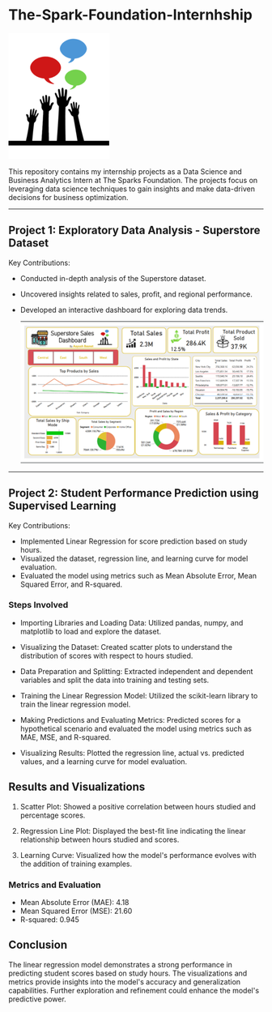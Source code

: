 # The-Spark-Foundation-Internhship

![alt text](https://github.com/Aayush-Basnet/The-Spark-Foundation-Internhship/blob/601d2b33be436aea89ea374d4cef6c3360cf372f/Image/The%20Spark%20Foundation%20Logo.png)

This repository contains my internship projects as a Data Science and Business Analytics Intern at The Sparks Foundation. The projects focus on leveraging data science techniques to gain insights and make data-driven decisions for business optimization.

--------------------------------------------------------------------------------------------------------------------

##  Project 1: Exploratory Data Analysis - Superstore Dataset

Key Contributions:
- Conducted in-depth analysis of the Superstore dataset.
- Uncovered insights related to sales, profit, and regional performance.
- Developed an interactive dashboard for exploring data trends.

  ![alt text](https://github.com/Aayush-Basnet/The-Spark-Foundation-Internhship/blob/601d2b33be436aea89ea374d4cef6c3360cf372f/Image/Superstore%20Dashboard.png)


------------------------------------------------------------------------------------

## Project 2: Student Performance Prediction using Supervised Learning

 Key Contributions:
* Implemented Linear Regression for score prediction based on study hours.
* Visualized the dataset, regression line, and learning curve for model evaluation.
* Evaluated the model using metrics such as Mean Absolute Error, Mean Squared Error, and R-squared.

 
 ### Steps Involved
 
* Importing Libraries and Loading Data:
Utilized pandas, numpy, and matplotlib to load and explore the dataset.

* Visualizing the Dataset:
Created scatter plots to understand the distribution of scores with respect to hours studied.

* Data Preparation and Splitting:
Extracted independent and dependent variables and split the data into training and testing sets.

* Training the Linear Regression Model:
Utilized the scikit-learn library to train the linear regression model.

* Making Predictions and Evaluating Metrics:
Predicted scores for a hypothetical scenario and evaluated the model using metrics such as MAE, MSE, and R-squared.

* Visualizing Results:
Plotted the regression line, actual vs. predicted values, and a learning curve for model evaluation.

## Results and Visualizations

1. Scatter Plot:
Showed a positive correlation between hours studied and percentage scores.

2. Regression Line Plot:
Displayed the best-fit line indicating the linear relationship between hours studied and scores.

3. Learning Curve:
Visualized how the model's performance evolves with the addition of training examples.

### Metrics and Evaluation
* Mean Absolute Error (MAE): 4.18
* Mean Squared Error (MSE): 21.60
* R-squared: 0.945


## Conclusion
The linear regression model demonstrates a strong performance in predicting student scores based on study hours. The visualizations and metrics provide insights into the model's accuracy and generalization capabilities. Further exploration and refinement could enhance the model's predictive power.
